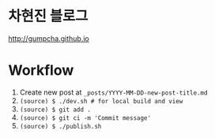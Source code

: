 # 차현진 블로그

http://gumpcha.github.io


# Workflow

1. Create new post at `_posts/YYYY-MM-DD-new-post-title.md`
1. `(source) $ ./dev.sh # for local build and view`
1. `(source) $ git add .`
1. `(source) $ git ci -m 'Commit message'`
1. `(source) $ ./publish.sh`
